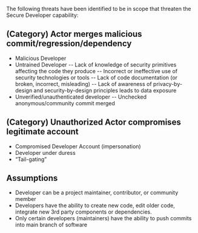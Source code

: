 The following threats have been identified to be in scope that threaten the Secure Developer capability:

## (Category) Actor merges malicious commit/regression/dependency
- Malicious Developer
- Untrained Developer
-- Lack of knowledge of security primitives affecting the code they produce
-- Incorrect or ineffective use of security technologies or tools
-- Lack of code documentation (or broken, incorrect, misleading)
-- Lack of awareness of privacy-by-design and security-by-design principles leads to data exposure
- Unverified/unauthenticated developer
-- Unchecked anonymous/community commit merged
## (Category) Unauthorized Actor compromises legitimate account
- Compromised Developer Account (impersonation) 
- Developer under duress
- “Tail-gating”

## Assumptions
- Developer can be a project maintainer, contributor, or community member
- Developers have the ability to create new code, edit older code, integrate new 3rd party components or dependencies.  
- Only certain developers (maintainers) have the ability to push commits into main branch of software
